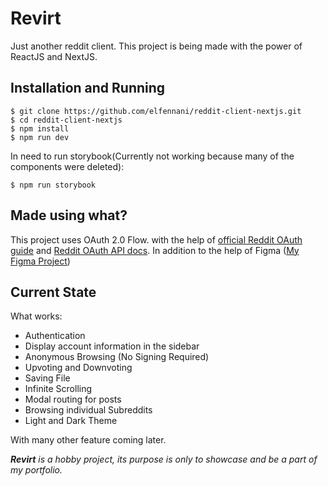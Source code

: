 # Revirt

Just another reddit client. This project is being made with the power of ReactJS and NextJS.

## Installation and Running

```console
$ git clone https://github.com/elfennani/reddit-client-nextjs.git
$ cd reddit-client-nextjs
$ npm install
$ npm run dev
```

In need to run storybook(Currently not working because many of the components were deleted):

```console
$ npm run storybook
```

## Made using what?

This project uses OAuth 2.0 Flow. with the help of [official Reddit OAuth guide](https://github.com/reddit-archive/reddit/wiki/OAuth2) and
[Reddit OAuth API docs](https://www.reddit.com/dev/api/oauth). In addition to the help of Figma ([My Figma Project](https://www.figma.com/file/FJF4kqQaKnRVm6ZNV1lGa2/Reddit-Redesign?node-id=0%3A1))

## Current State

What works:

-   Authentication
-   Display account information in the sidebar
-   Anonymous Browsing (No Signing Required)
-   Upvoting and Downvoting
-   Saving File
-   Infinite Scrolling
-   Modal routing for posts
-   Browsing individual Subreddits
-   Light and Dark Theme

With many other feature coming later.

***Revirt** is a hobby project, its purpose is only to showcase and be a part of my portfolio.*
